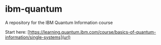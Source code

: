 # ibm-quantum
A repository for the IBM Quantum Information course

Start here:
[https://learning.quantum.ibm.com/course/basics-of-quantum-information/single-systems](url)
